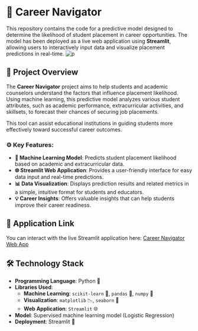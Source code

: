 # 🎯 Career Navigator

This repository contains the code for a predictive model designed to determine the likelihood of student placement in career opportunities. The model has been deployed as a live web application using **Streamlit**, allowing users to interactively input data and visualize placement predictions in real-time.
![p](https://github.com/user-attachments/assets/8a199a8e-60b2-425c-b063-88455b32ef0f)

## 📝 Project Overview

The **Career Navigator** project aims to help students and academic counselors understand the factors that influence placement likelihood. Using machine learning, this predictive model analyzes various student attributes, such as academic performance, extracurricular activities, and skillsets, to forecast their chances of securing job placements.

This tool can assist educational institutions in guiding students more effectively toward successful career outcomes.

### ⚙️ Key Features:
- **🧠 Machine Learning Model**: Predicts student placement likelihood based on academic and extracurricular data.
- **🌐 Streamlit Web Application**: Provides a user-friendly interface for easy data input and real-time predictions.
- **📊 Data Visualization**: Displays prediction results and related metrics in a simple, intuitive format for students and educators.
- **💡 Career Insights**: Offers valuable insights that can help students improve their career readiness.

## 🚀 Application Link

You can interact with the live Streamlit application here: [Career Navigator Web App](https://careernavigator-saketh07.streamlit.app/)

## 🛠️ Technology Stack

- **Programming Language**: Python 🐍
- **Libraries Used**:
  - **Machine Learning**: `scikit-learn` 🤖, `pandas` 🐼, `numpy` 🔢
  - **Visualization**: `matplotlib` 📉, `seaborn` 🌊
  - **Web Application**: `Streamlit` 🌐
- **Model**: Supervised machine learning model (Logistic Regression)
- **Deployment**: Streamlit 🚀



